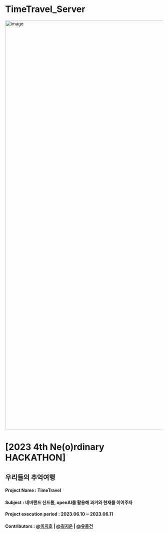# TimeTravel_Server

<img width="1309" alt="image" src="https://github.com/Neordinary4th-TimeTravel/TimeTravel_Server/assets/103025266/1d3cd606-98d0-45f4-9627-c7e43f151cdb">

# [2023 4th Ne(o)rdinary HACKATHON]

## 우리들의 추억여행

#### Project Name : TimeTravel

#### Subject : 네버랜드 신드롬, openAI를 활용해 과거와 현재를 이어주자

#### Project execution period : 2023.06.10 ~ 2023.06.11

#### Contributors : [@이지호](https://github.com/destiny3912) | [@길지운](https://github.com/wldns2577) | [@유종건](https://github.com/mycookie1) 
